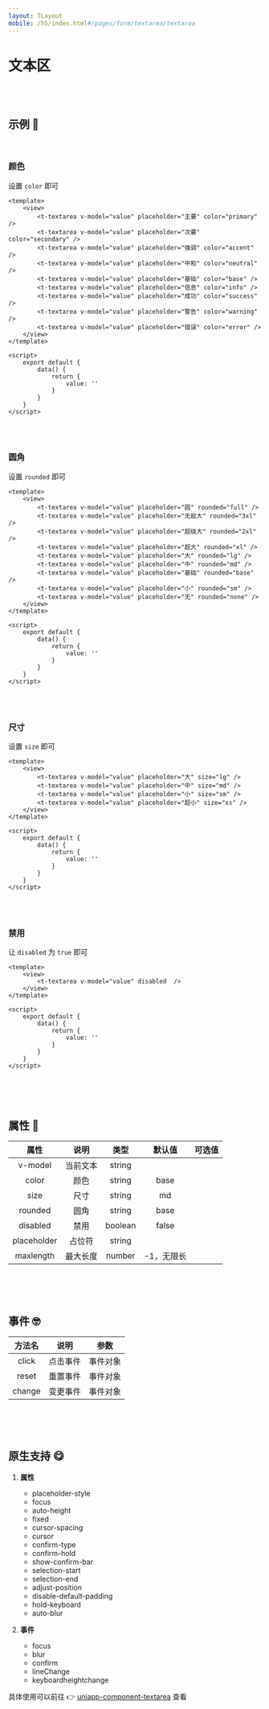 ```yaml
---
layout: TLayout
mobile: /h5/index.html#/pages/form/textarea/textarea
---
```


# 文本区


<br />
<br />

## 示例 :thinking:

<br />

### 颜色

设置 `color` 即可

```vue
<template>
	<view>
		<t-textarea v-model="value" placeholder="主要" color="primary" />
		<t-textarea v-model="value" placeholder="次要" color="secondary" />
		<t-textarea v-model="value" placeholder="强调" color="accent" />
		<t-textarea v-model="value" placeholder="中和" color="neutral" />
		<t-textarea v-model="value" placeholder="基础" color="base" />
		<t-textarea v-model="value" placeholder="信息" color="info" />
		<t-textarea v-model="value" placeholder="成功" color="success" />
		<t-textarea v-model="value" placeholder="警告" color="warning" />
		<t-textarea v-model="value" placeholder="错误" color="error" />
	</view>
</template>

<script>
    export default {
        data() {
            return {
                value: ''
            }
        }
    }
</script>
```

<br />
<br />

### 圆角

设置 `rounded` 即可

```vue
<template>
	<view>
		<t-textarea v-model="value" placeholder="圆" rounded="full" />
		<t-textarea v-model="value" placeholder="无敌大" rounded="3xl" />
		<t-textarea v-model="value" placeholder="超级大" rounded="2xl" />
		<t-textarea v-model="value" placeholder="超大" rounded="xl" />
		<t-textarea v-model="value" placeholder="大" rounded="lg" />
		<t-textarea v-model="value" placeholder="中" rounded="md" />
		<t-textarea v-model="value" placeholder="基础" rounded="base" />
		<t-textarea v-model="value" placeholder="小" rounded="sm" />
		<t-textarea v-model="value" placeholder="无" rounded="none" />
	</view>
</template>

<script>
    export default {
        data() {
            return {
                value: ''
            }
        }
    }
</script>
```

<br />
<br />

### 尺寸

设置 `size` 即可

```vue
<template>
	<view>
		<t-textarea v-model="value" placeholder="大" size="lg" />
		<t-textarea v-model="value" placeholder="中" size="md" />
		<t-textarea v-model="value" placeholder="小" size="sm" />
		<t-textarea v-model="value" placeholder="超小" size="xs" />
	</view>
</template>

<script>
    export default {
        data() {
            return {
                value: ''
            }
        }
    }
</script>
```

<br />
<br />

### 禁用

让 `disabled` 为 `true` 即可

```vue
<template>
	<view>
		<t-textarea v-model="value" disabled  />
	</view>
</template>

<script>
    export default {
        data() {
            return {
                value: ''
            }
        }
    }
</script>
```

<br />
<br />
<br />

## 属性 :monocle_face:

|    属性     |   说明   |  类型   |   默认值   |      可选值       |
| :---------: | :------: | :-----: | :--------: | :---------------: |
|   v-model   | 当前文本 | string  |            |                   |
|    color    |   颜色   | string  |    base    |  <t-doc-color />  |
|    size     |   尺寸   | string  |     md     |  <t-doc-size />   |
|   rounded   |   圆角   | string  |    base    | <t-doc-rounded /> |
|  disabled   |   禁用   | boolean |   false    |   <t-doc-boo />   |
| placeholder |  占位符  | string  |            |                   |
|  maxlength  | 最大长度 | number  | -1，无限长 |                   |

<br />
<br />
<br />

## 事件 :nerd_face:

| 方法名 |   说明   |   参数   |
| :----: | :------: | :------: |
| click  | 点击事件 | 事件对象 |
| reset  | 重置事件 | 事件对象 |
| change | 变更事件 | 事件对象 |

<br />
<br />
<br />

## 原生支持 :yum:

1. **属性**

   - placeholder-style
   - focus
   - auto-height
   - fixed
   - cursor-spacing
   - cursor
   - confirm-type
   - confirm-hold
   - show-confirm-bar
   - selection-start
   - selection-end
   - adjust-position
   - disable-default-padding
   - hold-keyboard
   - auto-blur

2. **事件**
   - focus
   - blur
   - confirm
   - lineChange
   - keyboardheightchange

具体使用可以前往 👉 [uniapp-component-textarea](https://uniapp.dcloud.io/component/textarea) 查看

<br />
<br />
<br />
